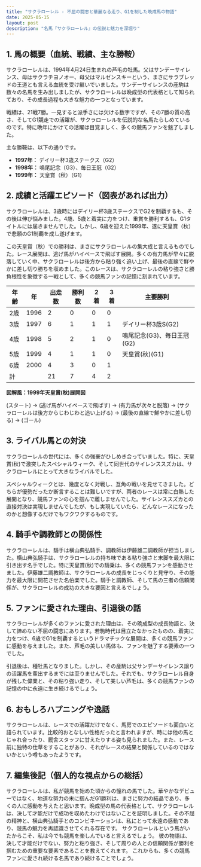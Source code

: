 ```yaml
---
title: "サクラローレル - 不屈の闘志と華麗なる走り、G1を制した晩成馬の物語"
date: 2025-05-15
layout: post
description: "名馬『サクラローレル』の伝説と魅力を深堀り"
---
```


## 1. 馬の概要（血統、戦績、主な勝鞍）

サクラローレルは、1994年4月24日生まれの芦毛の牡馬。父はサンデーサイレンス、母はサクラチヨノオー、母父はマルゼンスキーという、まさにサラブレッドの王道とも言える血統を受け継いでいました。サンデーサイレンスの産駒は数々の名馬を生み出しましたが、サクラローレルは晩成型の代表格として知られており、その成長過程も大きな魅力の一つとなっています。

戦績は、21戦7勝。一見すると派手さには欠ける数字ですが、その7勝の質の高さ、そしてG1競走での活躍が、サクラローレルを伝説的な名馬たらしめているのです。特に晩年にかけての活躍は目覚ましく、多くの競馬ファンを魅了しました。

主な勝鞍は、以下の通りです。

* **1997年：**  デイリー杯3歳ステークス（G2）
* **1998年：**  鳴尾記念（G3）、毎日王冠（G2）
* **1999年：**  天皇賞（秋）（G1）


## 2. 成績と活躍エピソード（図表があれば出力）

サクラローレルは、3歳時にはデイリー杯3歳ステークスでG2を制覇するも、その後は伸び悩みました。4歳、5歳と着実に力をつけ、重賞を勝利するも、G1タイトルには届きませんでした。しかし、6歳を迎えた1999年、遂に天皇賞（秋）で悲願のG1制覇を成し遂げます。

この天皇賞（秋）での勝利は、まさにサクラローレルの集大成と言えるものでした。レース展開は、逃げ馬がハイペースで飛ばす展開。多くの有力馬が早々に脱落していく中、サクラローレルは後方から粘り強く追い上げ、最後の直線で鮮やかに差し切り勝ちを収めました。このレースは、サクラローレルの粘り強さと勝負根性を象徴する一戦として、多くの競馬ファンの記憶に刻まれています。

| 年齢 | 年 | 出走数 | 勝利数 | 2着 | 3着 | 主要勝利 |
|---|---|---|---|---|---|---|
| 2歳 | 1996 | 2 | 0 | 0 | 0 |  |
| 3歳 | 1997 | 6 | 1 | 1 | 1 | デイリー杯3歳S(G2) |
| 4歳 | 1998 | 5 | 2 | 1 | 0 | 鳴尾記念(G3)、毎日王冠(G2) |
| 5歳 | 1999 | 4 | 1 | 1 | 0 | 天皇賞(秋)(G1) |
| 6歳 | 2000 | 4 | 3 | 0 | 1 |  |
| 計 |  | 21 | 7 | 4 | 2 |  |


**図解風：1999年天皇賞(秋)展開図**

(スタート) → (逃げ馬がハイペースで飛ばす) → (有力馬が次々と脱落) → (サクラローレルは後方からじわじわと追い上げる) → (最後の直線で鮮やかに差し切る) → (ゴール)


## 3. ライバル馬との対決

サクラローレルの世代には、多くの強豪がひしめき合っていました。特に、天皇賞(秋)で激突したスペシャルウィーク、そして同世代のサイレンススズカは、サクラローレルにとって大きなライバルでした。

スペシャルウィークとは、幾度となく対戦し、互角の戦いを見せてきました。どちらが優勢だったか断言することは難しいですが、両者のレースは常に白熱した展開となり、競馬ファンの心を掴んで離しませんでした。サイレンススズカとの直接対決は実現しませんでしたが、もし実現していたら、どんなレースになったのかと想像するだけでもワクワクするものです。


## 4. 騎手や調教師との関係性

サクラローレルは、騎手は横山典弘騎手、調教師は伊藤雄二調教師が担当しました。横山典弘騎手は、サクラローレルの持ち味である粘り強さと末脚を最大限に引き出す名手でした。特に天皇賞(秋)での騎乗は、多くの競馬ファンを感動させました。伊藤雄二調教師は、サクラローレルの成長をじっくりと見守り、その能力を最大限に開花させた名伯楽でした。騎手と調教師、そして馬の三者の信頼関係が、サクラローレルの成功の大きな要因と言えるでしょう。


## 5. ファンに愛された理由、引退後の話

サクラローレルが多くのファンに愛された理由は、その晩成型の成長物語と、決して諦めない不屈の闘志にあります。若駒時代は目立たなかったものの、着実に力をつけ、6歳でG1を制覇するというドラマチックな展開は、多くの競馬ファンに感動を与えました。また、芦毛の美しい馬体も、ファンを魅了する要素の一つでした。

引退後は、種牡馬となりました。しかし、その産駒は父サンデーサイレンス譲りの活躍馬を輩出するまでには至りませんでした。それでも、サクラローレル自身が残した偉業と、その粘り強い走り、そして美しい芦毛は、多くの競馬ファンの記憶の中に永遠に生き続けるでしょう。


## 6. おもしろハプニングや逸話

サクラローレルは、レースでの活躍だけでなく、馬房でのエピソードも面白いと語られています。比較的おとなしい性格だったと言われますが、時には他の馬とじゃれ合ったり、厩舎スタッフに甘えたりする姿も見られました。また、レース前に独特の仕草をすることがあり、それがレースの結果と関係しているのではないかという噂もあったようです。


## 7. 編集後記（個人的な視点からの総括）

サクラローレルは、私が競馬を始めた頃からの憧れの馬でした。華やかなデビューではなく、地道な努力の末に掴んだG1勝利は、まさに努力の結晶であり、多くの人に感動を与えたと思います。晩成型の馬の代表格として、サクラローレルは、決して才能だけで成功を収めたわけではないことを証明しました。その不屈の精神と、横山典弘騎手とのコンビネーションは、私にとって永遠の感動であり、競馬の魅力を再認識させてくれる存在です。  サクラローレルという馬がいたからこそ、私は今でも競馬を楽しんでいると言えるでしょう。  彼の物語は、決して才能だけでない、努力と粘り強さ、そして周りの人との信頼関係が勝利を掴むための重要な要素であることを教えてくれます。  これからも、多くの競馬ファンに愛され続ける名馬であり続けることでしょう。
